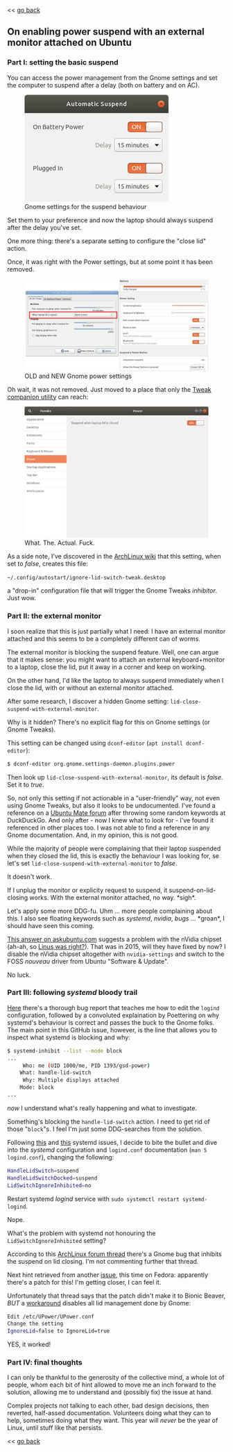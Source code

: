 << [go back](/)

## On enabling power suspend with an external monitor attached on Ubuntu

### Part I: setting the basic suspend

You can access the power management from the Gnome settings and set the computer to suspend after a delay (both on battery and on AC).

<figure>
    <img src="/images/gnome_suspend.png">
    <figcaption>Gnome settings for the suspend behaviour</figcaption>
</figure>

Set them to your preference and now the laptop should always suspend after the delay you've set.

One more thing: there's a separate setting to configure the "close lid" action.

Once, it was right with the Power settings, but at some point it has been removed.

<figure>
    <img src="/images/gpm-prefs.png">
    <figcaption>OLD and NEW Gnome power settings</figcaption>
</figure>

Oh wait, it was not removed. Just moved to a place that only the [Tweak companion utility](https://wiki.gnome.org/Apps/Tweaks) can reach:

<figure>
    <img src="/images/gnome-tweaks-power.png">
    <figcaption>What. The. Actual. Fuck.</figcaption>
</figure>

As a side note, I've discovered in the [ArchLinux wiki](https://wiki.archlinux.org/index.php/GNOME#Configure_behaviour_on_lid_switch_close) that this setting, when set to _false_, creates this file:

`~/.config/autostart/ignore-lid-switch-tweak.desktop`

a "drop-in" configuration file that will trigger the Gnome Tweaks _inhibitor_. Just wow.

### Part II: the external monitor

I soon realize that this is just partially what I need: I have an external monitor attached and this seems to be a completely different can of worms.

The external monitor is blocking the suspend feature. Well, one can argue that it makes sense: you might want to attach an external keyboard+monitor to a laptop, close the lid, put it away in a corner and keep on working.

On the other hand, I'd like the laptop to always suspend immediately when I close the lid, with or without an external monitor attached.

After some research, I discover a hidden Gnome setting: `lid-close-suspend-with-external-monitor`.

Why is it hidden? There's no explicit flag for this on Gnome settings (or Gnome Tweaks).

This setting can be changed using `dconf-editor` (`apt install dconf-editor`):
``` bash
$ dconf-editor org.gnome.settings-daemon.plugins.power
```
Then look up `lid-close-suspend-with-external-monitor`, its default is *false*. Set it to *true*.

So, not only this setting if not actionable in a "user-friendly" way, not even using Gnome Tweaks, but also it looks to be undocumented. I've found a reference on a [Ubuntu Mate forum](https://ubuntu-mate.community/t/not-sleep-laptop-when-external-display-is-connected/16921) after throwing some random keywords at DuckDuckGo. And only after - now I knew what to look for - I've found it referenced in other places too. I was not able to find a reference in any Gnome documentation. And, in my opinion, this is not good.

While the majority of people were complaining that their laptop suspended when they closed the lid, this is exactly the behaviour I was looking for, se let's set `lid-close-suspend-with-external-monitor` to _false_.

It doesn't work.

If I unplug the monitor or explicity request to suspend, it suspend-on-lid-closing works. With the external monitor attached, no way. \*sigh\*.

Let's apply some more DDG-fu. Uhm ... more people complaining about this. I also see floating keywords such as _systemd_, _nvidia_, _bugs_ ... \*groan\*, I should have seen this coming.

[This answer on askubuntu.com](https://askubuntu.com/questions/613693/15-04-15-10-16-04-closing-lid-does-not-suspend-laptop-if-connected-to-extern/613773#613773) suggests a problem with the nVidia chipset (ah-ah, so [Linus was right?](https://www.youtube.com/watch?v=JbovJbKALzA)). That was in 2015, will they have fixed by now? I disable the nVidia chipset altogether with `nvidia-settings` and switch to the FOSS _nouveau_ driver from Ubuntu "Software & Update".

No luck.

### Part III: following _systemd_ bloody trail

[Here](https://github.com/systemd/systemd/issues/7137) there's a thorough bug report that teaches me how to edit the `logind` configuration, followed by a convoluted explaination by Poettering on why systemd's behaviour is correct and passes the buck to the Gnome folks. The main point in this GitHub issue, however, is the line that allows you to inspect what systemd is blocking and why:
``` bash
$ systemd-inhibit --list --mode block
...
     Who: me (UID 1000/me, PID 1393/gsd-power)
    What: handle-lid-switch
     Why: Multiple displays attached
    Mode: block
...
```
*now* I understand what's really happening and what to investigate.

Something's blocking the `handle-lid-switch` action. I need to get rid of those "`block`"s. I feel I'm just some DDG-searches from the solution.

Following [this](https://bugs.freedesktop.org/show_bug.cgi?id=76267) and [this]() systemd issues, I decide to bite the bullet and dive into the _systemd_ configuration and `logind.conf` documentation (`man 5 logind.conf`), changing the following:
``` bash
HandleLidSwitch=suspend
HandleLidSwitchDocked=suspend
LidSwitchIgnoreInhibited=no
```
Restart systemd _logind_ service with `sudo systemctl restart systemd-logind`.

Nope.

What's the problem with systemd not honouring the `LidSwitchIgnoreInhibited` setting?

According to this [ArchLinux forum thread](https://bbs.archlinux.org/viewtopic.php?pid=1735292#p1735292) there's a Gnome bug that inhibits the suspend on lid closing. I'm not commenting further that thread.

Next hint retrieved from another [issue](https://bugzilla.redhat.com/show_bug.cgi?id=1517967#c4), this time on Fedora: apparently there's a patch for this! I'm getting closer, I can feel it.

Unfortunately that thread says that the patch didn't make it to Bionic Beaver, *BUT* a [workaround](https://bugzilla.gnome.org/show_bug.cgi?id=788915#c10) disables all lid management done by Gnome:
``` bash
Edit /etc/UPower/UPower.conf
Change the setting
IgnoreLid=false to IgnoreLid=true
```

YES, it worked!

### Part IV: final thoughts

I can only be thankful to the generosity of the collective mind, a whole lot of people, whom each bit of hint allowed to move me an inch forward to the solution, allowing me to understand and (possibly fix) the issue at hand.

Complex projects not talking to each other, bad design decisions, then reverted, half-assed documentation. Volunteers doing what they can to help, sometimes doing what they want. This year will _never_ be the year of Linux, until stuff like that persists.


<< [go back](/)
